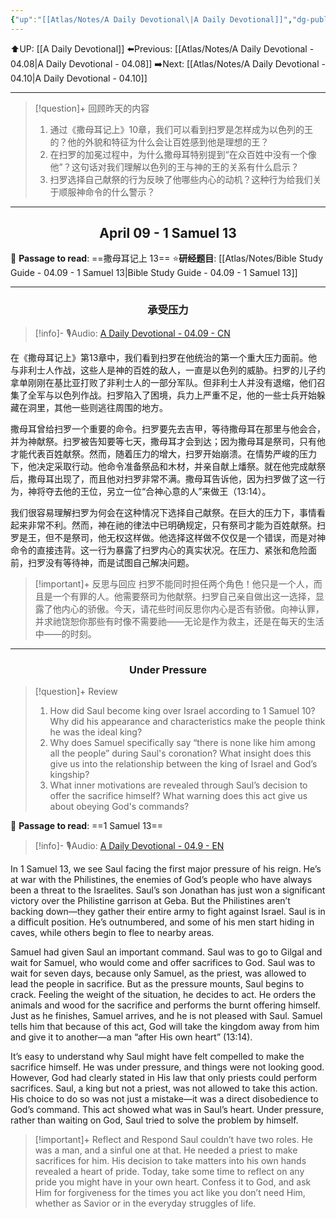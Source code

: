 ```yaml
---
{"up":"[[Atlas/Notes/A Daily Devotional\|A Daily Devotional]]","dg-publish":true,"permalink":"/atlas/notes/a-daily-devotional-04-09/","dgPassFrontmatter":true}
---
```


 ⬆️UP: [[A Daily Devotional]]
⬅️Previous: [[Atlas/Notes/A Daily Devotional - 04.08\|A Daily Devotional - 04.08]]
➡️Next: [[Atlas/Notes/A Daily Devotional - 04.10\|A Daily Devotional - 04.10]]

---

> [!question]+ 回顾昨天的内容
> 1. 通过《撒母耳记上》10章，我们可以看到扫罗是怎样成为以色列的王的？他的外貌和特征为什么会让百姓感到他是理想的王？
> 2. 在扫罗的加冕过程中，为什么撒母耳特别提到“在众百姓中没有一个像他”？这句话对我们理解以色列的王与神的王的关系有什么启示？
> 3.  ⁠扫罗选择自己献祭的行为反映了他哪些内心的动机？这种行为给我们关于顺服神命令的什么警示？




---
## <center>April 09 -  1 Samuel 13</center>

📖 **Passage to read**: ==撒母耳记上 13==
⭐**研经题目**: [[Atlas/Notes/Bible Study Guide - 04.09 - 1 Samuel 13\|Bible Study Guide - 04.09 - 1 Samuel 13]]

---
### <center>承受压力</center>

> [!info]- 🎙️Audio: [A Daily Devotional - 04.09 - CN]()

在《撒母耳记上》第13章中，我们看到扫罗在他统治的第一个重大压力面前。他与非利士人作战，这些人是神的百姓的敌人，一直是以色列的威胁。扫罗的儿子约拿单刚刚在基比亚打败了非利士人的一部分军队。但非利士人并没有退缩，他们召集了全军与以色列作战。扫罗陷入了困境，兵力上严重不足，他的一些士兵开始躲藏在洞里，其他一些则逃往周围的地方。

撒母耳曾给扫罗一个重要的命令。扫罗要先去吉甲，等待撒母耳在那里与他会合，并为神献祭。扫罗被告知要等七天，撒母耳才会到达；因为撒母耳是祭司，只有他才能代表百姓献祭。然而，随着压力的增大，扫罗开始崩溃。在情势严峻的压力下，他决定采取行动。他命令准备祭品和木材，并亲自献上燔祭。就在他完成献祭后，撒母耳出现了，而且他对扫罗非常不满。撒母耳告诉他，因为扫罗做了这一行为，神将夺去他的王位，另立一位“合神心意的人”来做王（13:14）。

我们很容易理解扫罗为何会在这种情况下选择自己献祭。在巨大的压力下，事情看起来非常不利。然而，神在祂的律法中已明确规定，只有祭司才能为百姓献祭。扫罗是王，但不是祭司，他无权这样做。他选择这样做不仅仅是一个错误，而是对神命令的直接违背。这一行为暴露了扫罗内心的真实状况。在压力、紧张和危险面前，扫罗没有等待神，而是试图自己解决问题。

> [!important]+ 反思与回应
扫罗不能同时担任两个角色！他只是一个人，而且是一个有罪的人。他需要祭司为他献祭。扫罗自己亲自做出这一选择，显露了他内心的骄傲。今天，请花些时间反思你内心是否有骄傲。向神认罪，并求祂饶恕你那些有时像不需要祂——无论是作为救主，还是在每天的生活中——的时刻。



---
### <center>Under Pressure</center>

> [!question]+ Review
> 1. How did Saul become king over Israel according to 1 Samuel 10? Why did his appearance and characteristics make the people think he was the ideal king?
> 2. Why does Samuel specifically say “there is none like him among all the people” during Saul's coronation? What insight does this give us into the relationship between the king of Israel and God’s kingship?
> 3. What inner motivations are revealed through Saul’s decision to offer the sacrifice himself? What warning does this act give us about obeying God's commands?

📖 **Passage to read**: ==1 Samuel 13==

> [!info]- 🎙️Audio: [A Daily Devotional - 04.9 - EN]()  


In 1 Samuel 13, we see Saul facing the first major pressure of his reign. He’s at war with the Philistines, the enemies of God’s people who have always been a threat to the Israelites. Saul’s son Jonathan has just won a significant victory over the Philistine garrison at Geba. But the Philistines aren’t backing down—they gather their entire army to fight against Israel. Saul is in a difficult position. He’s outnumbered, and some of his men start hiding in caves, while others begin to flee to nearby areas.

Samuel had given Saul an important command. Saul was to go to Gilgal and wait for Samuel, who would come and offer sacrifices to God. Saul was to wait for seven days, because only Samuel, as the priest, was allowed to lead the people in sacrifice. But as the pressure mounts, Saul begins to crack. Feeling the weight of the situation, he decides to act. He orders the animals and wood for the sacrifice and performs the burnt offering himself. Just as he finishes, Samuel arrives, and he is not pleased with Saul. Samuel tells him that because of this act, God will take the kingdom away from him and give it to another—a man “after His own heart” (13:14).

It’s easy to understand why Saul might have felt compelled to make the sacrifice himself. He was under pressure, and things were not looking good. However, God had clearly stated in His law that only priests could perform sacrifices. Saul, a king but not a priest, was not allowed to take this action. His choice to do so was not just a mistake—it was a direct disobedience to God’s command. This act showed what was in Saul’s heart. Under pressure, rather than waiting on God, Saul tried to solve the problem by himself.

> [!important]+ Reflect and Respond
Saul couldn’t have two roles. He was a man, and a sinful one at that. He needed a priest to make sacrifices for him. His decision to take matters into his own hands revealed a heart of pride. Today, take some time to reflect on any pride you might have in your own heart. Confess it to God, and ask Him for forgiveness for the times you act like you don’t need Him, whether as Savior or in the everyday struggles of life.
































